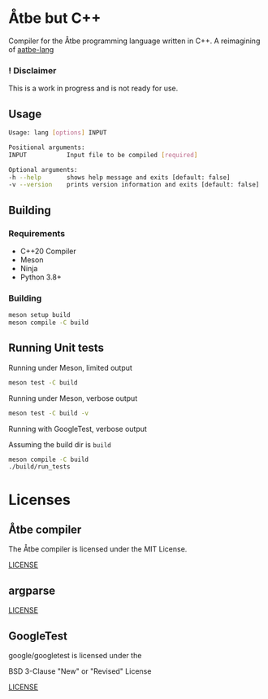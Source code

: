 # Åtbe but C++

Compiler for the Åtbe programming language written in C++.
A reimagining of [aatbe-lang](https://github.com/chronium/aatbe-lang)

### ! Disclaimer

This is a work in progress and is not ready for use.

## Usage
```bash
Usage: lang [options] INPUT 

Positional arguments:
INPUT           Input file to be compiled [required]

Optional arguments:
-h --help       shows help message and exits [default: false]
-v --version    prints version information and exits [default: false]

```

## Building

### Requirements

- C++20 Compiler
- Meson
- Ninja
- Python 3.8+

### Building

```bash
meson setup build
meson compile -C build
```

## Running Unit tests

Running under Meson, limited output
```bash
meson test -C build
```

Running under Meson, verbose output
```bash
meson test -C build -v
```

Running with GoogleTest, verbose output

Assuming the build dir is `build`
```bash
meson compile -C build
./build/run_tests
```

# Licenses

## Åtbe compiler

The Åtbe compiler is licensed under the MIT License.

[LICENSE](LICENSE)

## argparse

[LICENSE](https://github.com/p-ranav/argparse/blob/c44dde544015f9155bc1d7981e7e9336eb15f9d7/LICENSE)

## GoogleTest

google/googletest is licensed under the

BSD 3-Clause "New" or "Revised" License

[LICENSE](https://github.com/google/googletest/blob/c0e032efe587efa99413dd9ac54c3953a7915588/LICENSE)
